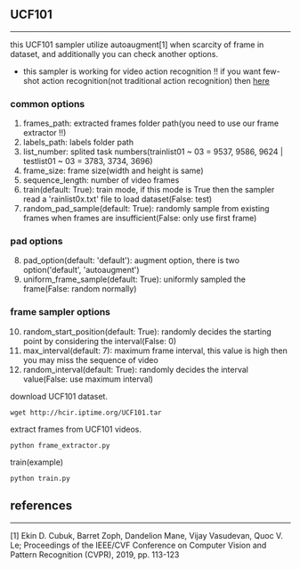 ## UCF101
-------------
this UCF101 sampler utilize autoaugment[1] when scarcity of frame in dataset, and additionally you can check another options.

* this sampler is working for video action recognition !!
if you want few-shot action recognition(not traditional action recognition) then [here](https://github.com/titania7777/video_few_shot/tree/master/UCF101)

### common options
1. frames_path: extracted frames folder path(you need to use our frame extractor !!)
2. labels_path: labels folder path
3. list_number: splited task numbers(trainlist01 ~ 03 = 9537, 9586, 9624 | testlist01 ~ 03 = 3783, 3734, 3696)
4. frame_size: frame size(width and height is same)
5. sequence_length: number of video frames
6. train(default: True): train mode, if this mode is True then the sampler read a 'rainlist0x.txt' file to load dataset(False: test)
7. random_pad_sample(default: True): randomly sample from existing frames when frames are insufficient(False: only use first frame)
### pad options
8. pad_option(default: 'default'): augment option, there is two option('default', 'autoaugment')
9. uniform_frame_sample(default: True): uniformly sampled the frame(False: random normally)
### frame sampler options
10. random_start_position(default: True): randomly decides the starting point by considering the interval(False: 0)
11. max_interval(default: 7): maximum frame interval, this value is high then you may miss the sequence of video
12. random_interval(default: True): randomly decides the interval value(False: use maximum interval)


download UCF101 dataset.
```
wget http://hcir.iptime.org/UCF101.tar
```
extract frames from UCF101 videos.
```
python frame_extractor.py
```
train(example)
```
python train.py
```
## references
-------------
[1] Ekin D. Cubuk, Barret Zoph, Dandelion Mane, Vijay Vasudevan, Quoc V. Le; Proceedings of the IEEE/CVF Conference on Computer Vision and Pattern Recognition (CVPR), 2019, pp. 113-123
